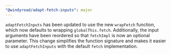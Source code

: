 ```yaml
---
"@windyroad/adapt-fetch-inputs": major
---
```


`adaptFetchInputs` has been updated to use the new `wrapFetch` function, which now
defaults to wrapping `globalThis.fetch`. Additionally, the input arguments have been reordered
so that `fetchImpl` is now an optional parameter. This change simplifies the function signature
and makes it easier to use `adaptFetchInputs` with the default `fetch` implementation.

